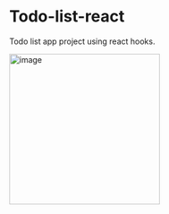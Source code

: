 # Todo-list-react
Todo list app project using react hooks.



<img width="269" alt="image" src="https://github.com/pranjalp31/Todo-list-react/assets/102456855/f6f090ef-5176-4e5a-b6da-4098f280d454">
